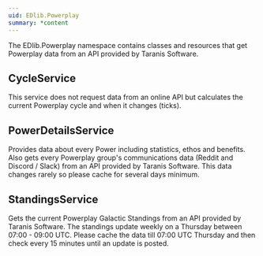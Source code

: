 ```yaml
---
uid: EDlib.Powerplay
summary: *content
---
```

The EDlib.Powerplay namespace contains classes and resources that get Powerplay data from an API provided by Taranis Software.

## CycleService
This service does not request data from an online API but calculates the current Powerplay cycle and when it changes (ticks).

## PowerDetailsService
Provides data about every Power including statistics, ethos and benefits. 
Also gets every Powerplay group's communications data (Reddit and Discord / Slack) from an API provided by Taranis Software. This data changes rarely so please cache for several days minimum.

## StandingsService
Gets the current Powerplay Galactic Standings from an API provided by Taranis Software. 
The standings update weekly on a Thursday between 07:00 - 09:00 UTC. Please cache the data till 07:00 UTC Thursday and then check every 15 minutes until an update is posted.
